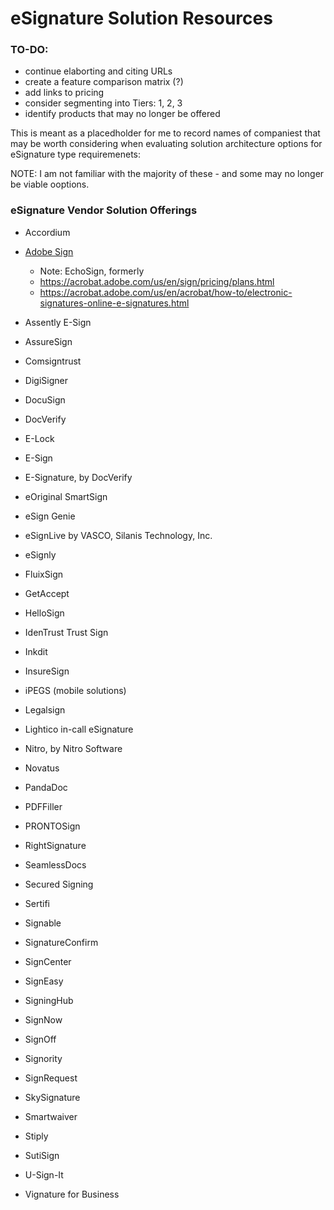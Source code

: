 eSignature Solution Resources
====

### TO-DO:
* continue elaborting and citing URLs
* create a feature comparison matrix (?)
* add links to pricing
* consider segmenting into Tiers: 1, 2, 3
* identify products that may no longer be offered


This is meant as a placedholder for me to record names of companiest that may be worth considering when evaluating solution architecture options for eSignature type requiremenets:

NOTE: I am not familiar with the majority of these - and some may no longer be viable ooptions.

### eSignature Vendor Solution Offerings
* Accordium

* [Adobe Sign](https://acrobat.adobe.com/us/en/sign.html)
  * Note: EchoSign, formerly
  * https://acrobat.adobe.com/us/en/sign/pricing/plans.html
  * https://acrobat.adobe.com/us/en/acrobat/how-to/electronic-signatures-online-e-signatures.html

* Assently E-Sign

* AssureSign

* Comsigntrust

* DigiSigner

* DocuSign

* DocVerify

* E-Lock

* E-Sign

* E-Signature, by DocVerify

* eOriginal SmartSign

* eSign Genie

* eSignLive by VASCO, Silanis Technology, Inc.

* eSignly

* FluixSign

* GetAccept

* HelloSign

* IdenTrust Trust Sign

* Inkdit

* InsureSign

* iPEGS (mobile solutions)

* Legalsign

* Lightico in-call eSignature

* Nitro, by Nitro Software

* Novatus

* PandaDoc

* PDFFiller

* PRONTOSign

* RightSignature

* SeamlessDocs

* Secured Signing

* Sertifi

* Signable

* SignatureConfirm

* SignCenter

* SignEasy

* SigningHub

* SignNow

* SignOff

* Signority

* SignRequest

* SkySignature

* Smartwaiver

* Stiply

* SutiSign

* U-Sign-It

* Vignature for Business
